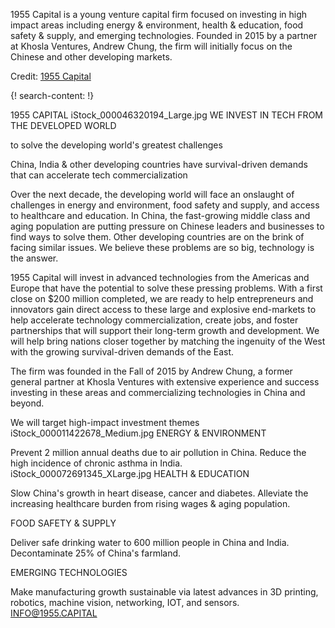 
1955 Capital is a young venture capital firm focused on investing in high impact areas including energy & environment, health & education, food safety & supply, and emerging technologies. Founded in 2015 by a partner at Khosla Ventures, Andrew Chung, the firm will initially focus on the Chinese and other developing markets. 

Credit: [1955 Capital](http://www.1955.capital/)

{! search-content: !}



1955 CAPITAL
iStock_000046320194_Large.jpg
WE INVEST IN TECH FROM THE DEVELOPED WORLD

to solve the developing world's greatest challenges

China, India & other developing countries have survival-driven demands that can accelerate tech commercialization

Over the next decade, the developing world will face an onslaught of challenges in energy and environment, food safety and supply, and access to healthcare and education. In China, the fast-growing middle class and aging population are putting pressure on Chinese leaders and businesses to find ways to solve them. Other developing countries are on the brink of facing similar issues. We believe these problems are so big, technology is the answer.

1955 Capital will invest in advanced technologies from the Americas and Europe that have the potential to solve these pressing problems. With a first close on $200 million completed, we are ready to help entrepreneurs and innovators gain direct access to these large and explosive end-markets to help accelerate technology commercialization, create jobs, and foster partnerships that will support their long-term growth and development. We will help bring nations closer together by matching the ingenuity of the West with the growing survival-driven demands of the East.

The firm was founded in the Fall of 2015 by Andrew Chung, a former general partner at Khosla Ventures with extensive experience and success investing in these areas and commercializing technologies in China and beyond.

We will target high-impact investment themes
iStock_000011422678_Medium.jpg
ENERGY &
ENVIRONMENT

Prevent 2 million annual deaths due to air pollution in China. Reduce the high incidence of chronic asthma in India.
iStock_000072691345_XLarge.jpg
HEALTH &
EDUCATION

Slow China's growth in heart disease, cancer and diabetes. Alleviate the increasing healthcare burden from rising wages & aging population.

FOOD SAFETY
& SUPPLY

Deliver safe drinking water to 600 million people in China and India. Decontaminate 25% of China's farmland.

EMERGING
TECHNOLOGIES

Make manufacturing growth sustainable via latest advances in 3D printing, robotics, machine vision, networking, IOT, and sensors.
INFO@1955.CAPITAL
